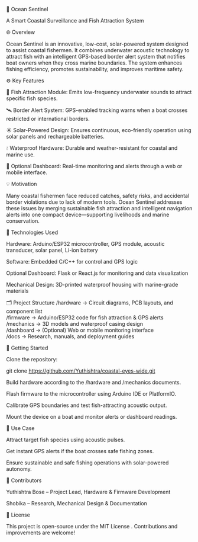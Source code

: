 🌊 Ocean Sentinel

A Smart Coastal Surveillance and Fish Attraction System

🌐 Overview

Ocean Sentinel is an innovative, low-cost, solar-powered system designed to assist coastal fishermen. It combines underwater acoustic technology to attract fish with an intelligent GPS-based border alert system that notifies boat owners when they cross marine boundaries. The system enhances fishing efficiency, promotes sustainability, and improves maritime safety.

⚙️ Key Features

🎣 Fish Attraction Module: Emits low-frequency underwater sounds to attract specific fish species.

🛰️ Border Alert System: GPS-enabled tracking warns when a boat crosses restricted or international borders.

☀️ Solar-Powered Design: Ensures continuous, eco-friendly operation using solar panels and rechargeable batteries.

💧 Waterproof Hardware: Durable and weather-resistant for coastal and marine use.

📡 Optional Dashboard: Real-time monitoring and alerts through a web or mobile interface.

💡 Motivation

Many coastal fishermen face reduced catches, safety risks, and accidental border violations due to lack of modern tools. Ocean Sentinel addresses these issues by merging sustainable fish attraction and intelligent navigation alerts into one compact device—supporting livelihoods and marine conservation.

🧰 Technologies Used

Hardware: Arduino/ESP32 microcontroller, GPS module, acoustic transducer, solar panel, Li-ion battery

Software: Embedded C/C++ for control and GPS logic

Optional Dashboard: Flask or React.js for monitoring and data visualization

Mechanical Design: 3D-printed waterproof housing with marine-grade materials

🗂️ Project Structure
/hardware      → Circuit diagrams, PCB layouts, and component list  
/firmware      → Arduino/ESP32 code for fish attraction & GPS alerts  
/mechanics     → 3D models and waterproof casing design  
/dashboard     → (Optional) Web or mobile monitoring interface  
/docs          → Research, manuals, and deployment guides  

🚀 Getting Started

Clone the repository:

git clone https://github.com/Yuthishtra/coastal-eyes-wide.git


Build hardware according to the /hardware and /mechanics documents.

Flash firmware to the microcontroller using Arduino IDE or PlatformIO.

Calibrate GPS boundaries and test fish-attracting acoustic output.

Mount the device on a boat and monitor alerts or dashboard readings.


🧭 Use Case

Attract target fish species using acoustic pulses.

Get instant GPS alerts if the boat crosses safe fishing zones.

Ensure sustainable and safe fishing operations with solar-powered autonomy.

👥 Contributors

Yuthishtra Bose – Project Lead, Hardware & Firmware Development

Shobika – Research, Mechanical Design & Documentation

📜 License

This project is open-source under the MIT License
. Contributions and improvements are welcome!
